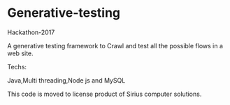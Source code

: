 # Generative-testing

Hackathon-2017

A generative testing framework to Crawl and test all the possible flows in a web site.

Techs:

Java,Multi threading,Node js and MySQL

This code is moved to license product of Sirius computer solutions.
